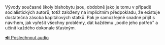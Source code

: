 
Vývody současné školy blahobytu jsou, obdobně jako je tomu v případě socialistických autorů, totiž založeny na implicitním předpokladu, že existuje dostatečná zásoba kapitálových statků. Pak je samozřejmě snadné přijít s návrhem, jak vyřešit všechny problémy, dát každému „podle jeho potřeb" a učinit každého dokonale šťastným.

[🔊 Poslechnout audio](/data/7-paragraphs/audio/chapter_165/para_006-Vvody-souasn-koly-blahobytu-jsou-obdobn-jako.mp3)
